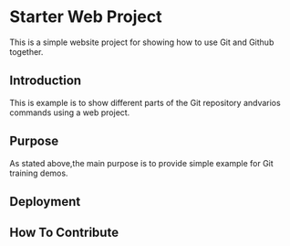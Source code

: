 # Starter Web Project

This is a simple website project for
showing how to use Git and Github together.

## Introduction

This is example is to show different parts
of the Git repository andvarios commands
using a web project.

## Purpose

As stated above,the main purpose is to
provide simple example for Git training demos.

## Deployment

## How To Contribute